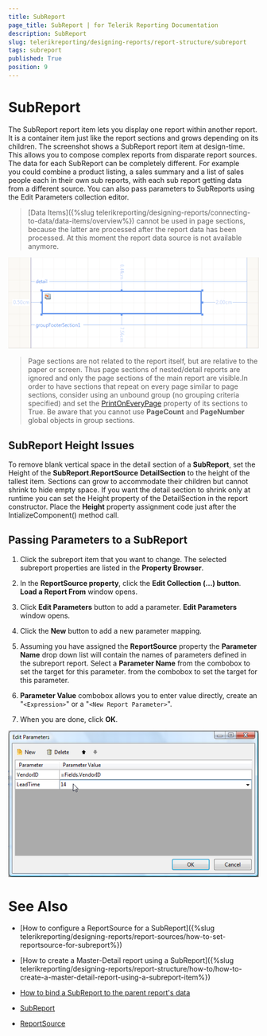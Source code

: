 ```yaml
---
title: SubReport
page_title: SubReport | for Telerik Reporting Documentation
description: SubReport
slug: telerikreporting/designing-reports/report-structure/subreport
tags: subreport
published: True
position: 9
---
```


# SubReport



The SubReport report item lets you display one report within another report. It is a container item just like the report sections and grows depending on its children. The screenshot shows a SubReport report         item at design-time. This allows you to compose complex reports from disparate report sources. The data for each SubReport can be completely different. For example you could combine a product listing, a sales summary and a list of sales people each in their own sub reports, with each sub report getting data from a different source. You can also pass parameters to SubReports using the Edit Parameters collection editor.

> [Data Items]({%slug telerikreporting/designing-reports/connecting-to-data/data-items/overview%}) cannot be used in page sections, because the latter are processed            after the report data has been processed. At this moment the report data source is not available anymore.

  

  ![](images/Subreport.png)

> Page sections are not related to the report itself, but are relative to the paper or              screen. Thus page sections of nested/detail reports are ignored and only the page sections of the main report             are visible.In order to have sections that repeat on every page similar to page sections, consider using an unbound group              (no grouping criteria specified) and set the  [PrintOnEveryPage](/reporting/api/Telerik.Reporting.GroupSection#Telerik_Reporting_GroupSection_PrintOnEveryPage)               property of its sections to True. Be aware that you cannot use  __PageCount__ and               __PageNumber__ global objects in group sections.

## SubReport Height Issues

To remove blank vertical space in the detail section of a __SubReport__, set the Height of                the __SubReport.ReportSource__ __DetailSection__ to the height of the              tallest item. Sections can grow to accommodate their children but cannot shrink to hide empty space. If you want the              detail section to shrink only at runtime you can set the Height property of the DetailSection in the report constructor.              Place the __Height__ property assignment code just after the IntializeComponent() method call.

## Passing Parameters to a SubReport

1. Click the subreport item that you want to change.    The selected subreport properties are listed in the __Property Browser__.

1. In the __ReportSource property__, click the __Edit Collection (…) button__.                         __Load a Report From__ window opens.                     

1. Click __Edit Parameters__ button to add a parameter.                          __Edit Parameters__ window opens.                     

1. Click the __New__ button to add a new parameter mapping.                     

1. Assuming you have assigned the __ReportSource__                        property the __Parameter Name__ drop down list will contain the names of parameters defined in the subreport report.                          Select a __Parameter Name__ from the combobox to set the target for this parameter.                          from the combobox to set the target for this parameter.                     

1. __Parameter Value__ combobox allows you to enter value directly, create an "```<Expression>```" or a "```<New Report Parameter>```".                     

1. When you are done, click __OK__.                     

  

  ![](images/DesignSubReport001.png)


# See Also

 

* [How to configure a ReportSource for a SubReport]({%slug telerikreporting/designing-reports/report-sources/how-to-set-reportsource-for-subreport%})

 

* [How to create a Master-Detail report using a SubReport]({%slug telerikreporting/designing-reports/report-structure/how-to/how-to-create-a-master-detail-report-using-a-subreport-item%})

 

* [How to bind a SubReport to the parent report's data](https://www.telerik.com/support/kb/reporting/details/how-to-bind-sub-report-to-main-report-s-data)

 

* [SubReport](/reporting/api/Telerik.Reporting.SubReport) 

 

* [ReportSource](/reporting/api/Telerik.Reporting.SubReport#Telerik_Reporting_SubReport_ReportSource)

